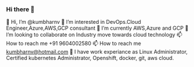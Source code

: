### Hi there 👋

👋 Hi, I’m @kumbharnv 
👀 I’m interested in DevOps.Cloud Engineer,Azure,AWS,GCP consultant 
🌱 I’m currently AWS,Azure and GCP 
💞️ I’m looking to collaborate on Industry move towards cloud technology 
📫 How to reach me +91 9604002580 
📫 How to reach me kumbharnv@hotmail.com 
🔭 I have work experiance as Linux Administrator, Certified kubernetes Administrator, Openshift, docker, git, aws cloud.
